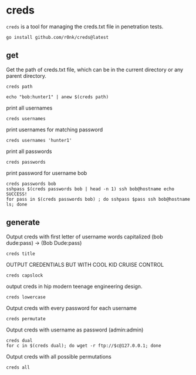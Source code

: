 # creds
```creds``` is a tool for managing the creds.txt file in penetration tests.


```
go install github.com/r0nk/creds@latest
```
## get
Get the path of creds.txt file, which can be in the current directory or any parent directory.
```
creds path

echo "bob:hunter1" | anew $(creds path)
```

print all usernames
```
creds usernames
```

print usernames for matching password
```
creds usernames 'hunter1'
```

print all passwords
```
creds passwords
```

print password for username bob
```
creds passwords bob
sshpass $(creds passwords bob | head -n 1) ssh bob@hostname echo SUCCESS!
for pass in $(creds passwords bob) ; do sshpass $pass ssh bob@hostname ls; done
```


## generate
Output creds with first letter of username words capitalized
(bob dude:pass) -> (Bob Dude:pass)
```
creds title
```

OUTPUT CREDENTIALS BUT WITH COOL KID CRUISE CONTROL
```
creds capslock
```

output creds in hip modern teenage engineering design.
```
creds lowercase
```

Output creds with every password for each username
```
creds permutate
```

Output creds with username as password (admin:admin)
```
creds dual
for c in $(creds dual); do wget -r ftp://$c@127.0.0.1; done
```

Output creds with all possible permutations
```
creds all
```

